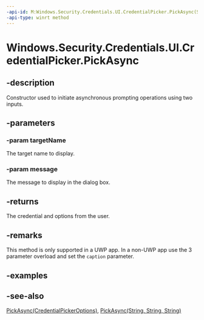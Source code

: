 ```yaml
---
-api-id: M:Windows.Security.Credentials.UI.CredentialPicker.PickAsync(System.String,System.String)
-api-type: winrt method
---
```


<!-- Method syntax
public Windows.Foundation.IAsyncOperation<Windows.Security.Credentials.UI.CredentialPickerResults> PickAsync(System.String targetName, System.String message)
-->

# Windows.Security.Credentials.UI.CredentialPicker.PickAsync

## -description
Constructor used to initiate asynchronous prompting operations using two inputs.

## -parameters
### -param targetName
The target name to display.

### -param message
The message to display in the dialog box.

## -returns
The credential and options from the user.

## -remarks

This method is only supported in a UWP app.
In a non-UWP app use the 3 parameter overload and set the `caption` parameter.

## -examples

## -see-also
[PickAsync(CredentialPickerOptions)](credentialpicker_pickasync_1621420115.md), [PickAsync(String, String, String)](credentialpicker_pickasync_1330776073.md)